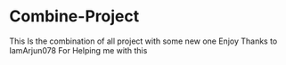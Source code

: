 # Combine-Project
This Is the combination of all project with some new one
Enjoy 
Thanks to IamArjun078 For Helping me with this
